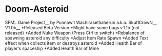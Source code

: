 # Doom-Asteroid
SFML Game Project__
by Punnawit Wachirasethaherun a.k.a. Skul1CrowN__
V1.0b__
*Released Beta Version
*Might have some bugs
v.1.1b (not released)
+Added Nuke Weapon (Press Ctrl to switch)
*Rebalance of spawning asteroid any difficulty
*Adjust Item Rate Spawn
*Added Text effect when collects item or destroys asteroid
*Added Health Bar of player's spaceship
*Added Health Bar of Mine
